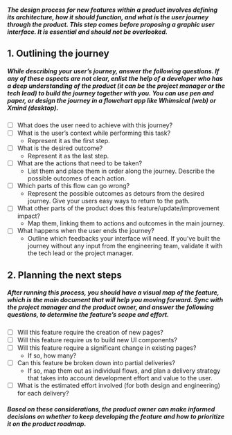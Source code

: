 ##### The design process for new features within a product involves defining its architecture, how it should function, and what is the user journey through the product. This step comes before proposing a graphic user interface. It is essential and should not be overlooked. 

## 1. Outlining the journey
##### While describing your user’s journey, answer the following questions. If any of these aspects are not clear, enlist the help of a developer who has a deep understanding of the product (it can be the project manager or the tech lead) to build the journey together with you. You can use pen and paper, or design the journey in a flowchart app like Whimsical (web) or Xmind (desktop).
* [ ] What does the user need to achieve with this journey? 
* [ ] What is the user’s context while performing this task? 
    * Represent it as the first step.
* [ ] What is the desired outcome? 
    * Represent it as the last step.
* [ ] What are the actions that need to be taken? 
    * List them and place them in order along the journey. Describe the possible outcomes of each action. 
* [ ] Which parts of this flow can go wrong? 
    * Represent the possible outcomes as detours from the desired journey. Give your users easy ways to return to the path.
* [ ] What other parts of the product does this feature/update/improvement impact? 
    * Map them, linking them to actions and outcomes in the main journey.
* [ ] What happens when the user ends the journey?
    * Outline which feedbacks your interface will need. If you’ve built the journey without any input from the engineering team, validate it with the tech lead or the project manager.

## 2. Planning the next steps
##### After running this process, you should have a visual map of the feature, which is the main document that will help you moving forward. Sync with the project manager and the product owner, and answer the following questions, to determine the feature’s scope and effort.
* [ ] Will this feature require the creation of new pages?
* [ ] Will this feature require us to build new UI components?
* [ ] Will this feature require a significant change in existing pages?
    * If so, how many?
* [ ] Can this feature be broken down into partial deliveries? 
    * If so, map them out as individual flows, and plan a delivery strategy that takes into account development effort and value to the user.
* [ ] What is the estimated effort involved (for both design and engineering) for each delivery?

##### Based on these considerations, the product owner can make informed decisions on whether to keep developing the feature and how to prioritize it on the product roadmap.
